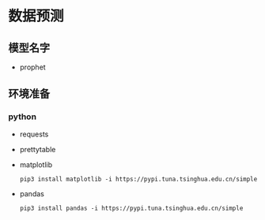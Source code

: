 # 数据预测

## 模型名字

- prophet

## 环境准备

### python

- requests

- prettytable

- matplotlib
    ```shell
    pip3 install matplotlib -i https://pypi.tuna.tsinghua.edu.cn/simple
    ```

- pandas
    ```shell
    pip3 install pandas -i https://pypi.tuna.tsinghua.edu.cn/simple
    ```
